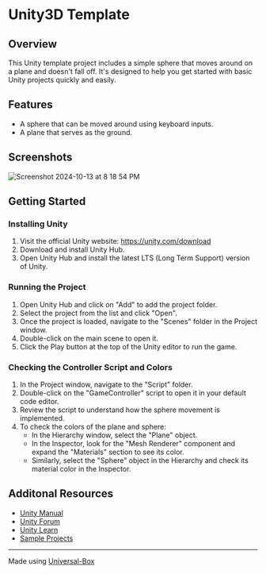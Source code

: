 # Unity3D Template

## Overview
This Unity template project includes a simple sphere that moves around on a plane and doesn't fall off. It's designed to help you get started with basic Unity projects quickly and easily.

## Features
- A sphere that can be moved around using keyboard inputs.
- A plane that serves as the ground.

## Screenshots
![Screenshot 2024-10-13 at 8 18 54 PM](https://github.com/user-attachments/assets/46ab415d-c6ea-41c7-99de-3c2cf5f79030)

## Getting Started

### Installing Unity
1. Visit the official Unity website: https://unity.com/download
2. Download and install Unity Hub.
3. Open Unity Hub and install the latest LTS (Long Term Support) version of Unity.

### Running the Project
1. Open Unity Hub and click on "Add" to add the project folder.
2. Select the project from the list and click "Open".
3. Once the project is loaded, navigate to the "Scenes" folder in the Project window.
4. Double-click on the main scene to open it.
5. Click the Play button at the top of the Unity editor to run the game.

### Checking the Controller Script and Colors
1. In the Project window, navigate to the "Script" folder.
2. Double-click on the "GameController" script to open it in your default code editor.
3. Review the script to understand how the sphere movement is implemented.
4. To check the colors of the plane and sphere:
   - In the Hierarchy window, select the "Plane" object.
   - In the Inspector, look for the "Mesh Renderer" component and expand the "Materials" section to see its color.
   - Similarly, select the "Sphere" object in the Hierarchy and check its material color in the Inspector.

## Additonal Resources
- [Unity Manual](https://docs.unity3d.com/Manual/index.html)
- [Unity Forum](https://forum.unity.com/)
- [Unity Learn](https://learn.unity.com/)
- [Sample Projects](https://learn.unity.com/tutorial/sample-projects)

---

Made using [Universal-Box](https://github.com/Abhishek-Mallick/universal-box)